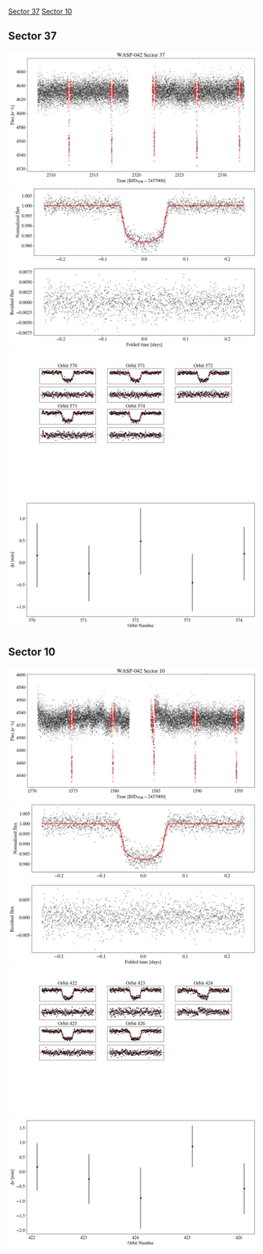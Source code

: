 [Sector 37](#sector37)
[Sector 10](#sector10)

<a name = "sector37"></a>
## Sector 37
![alt text](/tt/WASP-042_Sector_37/WASP-042_Sector_37_a_TimeSeries.png)
![alt text](/tt/WASP-042_Sector_37/WASP-042_Sector_37_b_FoldedLightCurve.png)
![alt text](/tt/WASP-042_Sector_37/WASP-042_Sector_37_b_IndividualTransitsWithFit.png)
![alt text](/tt/WASP-042_Sector_37/WASP-042_Sector_37_c_TimingResiduals.png)

<a name = "sector10"></a>
## Sector 10
![alt text](/tt/WASP-042_Sector_10/WASP-042_Sector_10_a_TimeSeries.png)
![alt text](/tt/WASP-042_Sector_10/WASP-042_Sector_10_b_FoldedLightCurve.png)
![alt text](/tt/WASP-042_Sector_10/WASP-042_Sector_10_b_IndividualTransitsWithFit.png)
![alt text](/tt/WASP-042_Sector_10/WASP-042_Sector_10_c_TimingResiduals.png)

